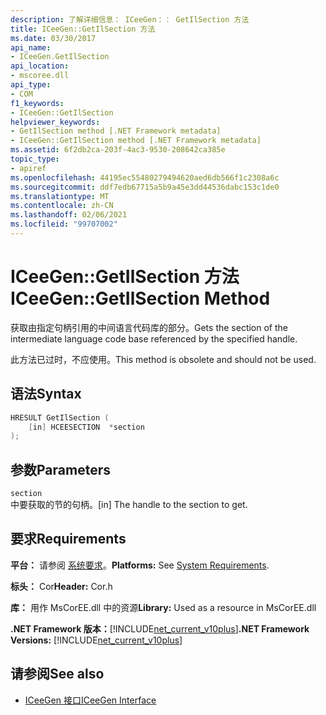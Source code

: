 ```yaml
---
description: 了解详细信息： ICeeGen：： GetIlSection 方法
title: ICeeGen::GetIlSection 方法
ms.date: 03/30/2017
api_name:
- ICeeGen.GetIlSection
api_location:
- mscoree.dll
api_type:
- COM
f1_keywords:
- ICeeGen::GetIlSection
helpviewer_keywords:
- GetIlSection method [.NET Framework metadata]
- ICeeGen::GetIlSection method [.NET Framework metadata]
ms.assetid: 6f2db2ca-203f-4ac3-9530-208642ca385e
topic_type:
- apiref
ms.openlocfilehash: 44195ec55480279494620aed6db566f1c2308a6c
ms.sourcegitcommit: ddf7edb67715a5b9a45e3dd44536dabc153c1de0
ms.translationtype: MT
ms.contentlocale: zh-CN
ms.lasthandoff: 02/06/2021
ms.locfileid: "99707002"
---
```

# <a name="iceegengetilsection-method"></a><span data-ttu-id="9c7f5-103">ICeeGen::GetIlSection 方法</span><span class="sxs-lookup"><span data-stu-id="9c7f5-103">ICeeGen::GetIlSection Method</span></span>

<span data-ttu-id="9c7f5-104">获取由指定句柄引用的中间语言代码库的部分。</span><span class="sxs-lookup"><span data-stu-id="9c7f5-104">Gets the section of the intermediate language code base referenced by the specified handle.</span></span>  
  
 <span data-ttu-id="9c7f5-105">此方法已过时，不应使用。</span><span class="sxs-lookup"><span data-stu-id="9c7f5-105">This method is obsolete and should not be used.</span></span>  
  
## <a name="syntax"></a><span data-ttu-id="9c7f5-106">语法</span><span class="sxs-lookup"><span data-stu-id="9c7f5-106">Syntax</span></span>  
  
```cpp  
HRESULT GetIlSection (  
    [in] HCEESECTION  *section  
);  
```  
  
## <a name="parameters"></a><span data-ttu-id="9c7f5-107">参数</span><span class="sxs-lookup"><span data-stu-id="9c7f5-107">Parameters</span></span>  

 `section`  
 <span data-ttu-id="9c7f5-108">中要获取的节的句柄。</span><span class="sxs-lookup"><span data-stu-id="9c7f5-108">[in] The handle to the section to get.</span></span>  
  
## <a name="requirements"></a><span data-ttu-id="9c7f5-109">要求</span><span class="sxs-lookup"><span data-stu-id="9c7f5-109">Requirements</span></span>  

 <span data-ttu-id="9c7f5-110">**平台：** 请参阅 [系统要求](../../get-started/system-requirements.md)。</span><span class="sxs-lookup"><span data-stu-id="9c7f5-110">**Platforms:** See [System Requirements](../../get-started/system-requirements.md).</span></span>  
  
 <span data-ttu-id="9c7f5-111">**标头：** Cor</span><span class="sxs-lookup"><span data-stu-id="9c7f5-111">**Header:** Cor.h</span></span>  
  
 <span data-ttu-id="9c7f5-112">**库：** 用作 MsCorEE.dll 中的资源</span><span class="sxs-lookup"><span data-stu-id="9c7f5-112">**Library:** Used as a resource in MsCorEE.dll</span></span>  
  
 <span data-ttu-id="9c7f5-113">**.NET Framework 版本：**[!INCLUDE[net_current_v10plus](../../../../includes/net-current-v10plus-md.md)]</span><span class="sxs-lookup"><span data-stu-id="9c7f5-113">**.NET Framework Versions:** [!INCLUDE[net_current_v10plus](../../../../includes/net-current-v10plus-md.md)]</span></span>  
  
## <a name="see-also"></a><span data-ttu-id="9c7f5-114">请参阅</span><span class="sxs-lookup"><span data-stu-id="9c7f5-114">See also</span></span>

- [<span data-ttu-id="9c7f5-115">ICeeGen 接口</span><span class="sxs-lookup"><span data-stu-id="9c7f5-115">ICeeGen Interface</span></span>](iceegen-interface.md)
